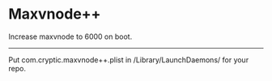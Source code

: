 # Maxvnode++
Increase maxvnode to 6000 on boot.

---------------------------------------------------------------------------

Put com.cryptic.maxvnode++.plist in /Library/LaunchDaemons/ for your repo.
